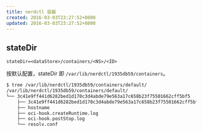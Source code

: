 ```yaml
---
title: nerdctl 容器
created: 2016-03-03T23:27:52+0800
updated: 2016-03-03T23:27:52+0800
---
```



## stateDir

`stateDir=<dataStore>/containers/<NS>/<ID>`

按默认配置，stateDir 即 `/var/lib/nerdctl/1935db59/containers`。


```sh
$ tree /var/lib/nerdctl/1935db59/containers/default/
/var/lib/nerdctl/1935db59/containers/default/
└── 3c41e9ff441d6282bed1d170c3d4abde79e563a17c658b23f75501662cff5bf5
    ├── 3c41e9ff441d6282bed1d170c3d4abde79e563a17c658b23f75501662cff5bf5-json.log
    ├── hostname
    ├── oci-hook.createRuntime.log
    ├── oci-hook.postStop.log
    └── resolv.conf
```
